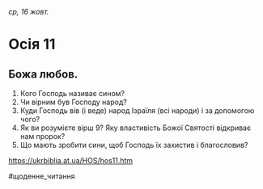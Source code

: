 
_ср, 16 жовт._

# Осія 11

## Божа любов.
1. Кого Господь називає сином?
2. Чи вірним був Господу народ?
3. Куди Господь вів (і веде) народ Ізраїля (всі народи) і за допомогою чого?
4. Як ви розумієте вірш 9? Яку властивість Божої Святості відкриває нам пророк?
5. Що мають зробити сини, щоб Господь їх захистив і благословив?

https://ukrbiblia.at.ua/HOS/hos11.htm 

#щоденне_читання
